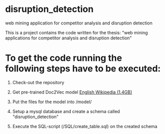 # disruption_detection
web mining application for competitor analysis and disruption detection

This is a project contains the code written for the thesis: "web mining applications for competitor analysis and disruption detection" 

To get the code running the following steps have to be executed:
===============================================================
1. Check-out the repository

2. Get pre-trained Doc2Vec model [English Wikipedia (1.4GB)](https://ibm.box.com/s/3f160t4xpuya9an935k84ig465gvymm2)

3. Put the files for the model into /model/

4. Setup a mysql database and create a schema called "disruption_detection"

5. Execute the SQL-script (/SQL/create_table.sql) on the created schema